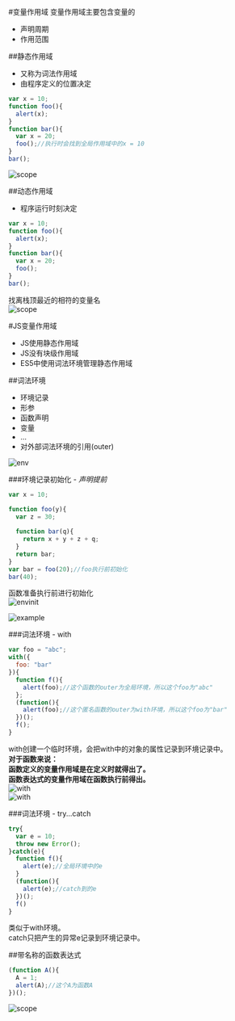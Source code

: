 #变量作用域
变量作用域主要包含变量的
* 声明周期
* 作用范围

##静态作用域
* 又称为词法作用域
* 由程序定义的位置决定

```javascript
var x = 10;
function foo(){
  alert(x);
}
function bar(){
  var x = 20;
  foo();//执行时会找到全局作用域中的x = 10
}
bar();
```
![scope](img/scope1.png)

##动态作用域
* 程序运行时刻决定
```javascript
var x = 10;
function foo(){
  alert(x);
}
function bar(){
  var x = 20;
  foo();
}
bar();
```
找离栈顶最近的相符的变量名  
![scope](img/scope2.png)

#JS变量作用域
* JS使用静态作用域
* JS没有块级作用域
* ES5中使用词法环境管理静态作用域

##词法环境
* 环境记录
 * 形参
 * 函数声明
 * 变量
 * ...
* 对外部词法环境的引用(outer)

![env](img/env.png)

###环境记录初始化 - *声明提前*
```javascript
var x = 10;

function foo(y){
  var z = 30;
  
  function bar(q){
    return x + y + z + q;
  }
  return bar;
}
var bar = foo(20);//foo执行前初始化
bar(40);
```
函数准备执行前进行初始化   
![envinit](img/envinit.png)

![example](img/example.png)

###词法环境 - with
```javascript
var foo = "abc";
with({
  foo: "bar"
}){
  function f(){
    alert(foo);//这个函数的outer为全局环境，所以这个foo为"abc"
  };
  (function(){
    alert(foo);//这个匿名函数的outer为with环境，所以这个foo为"bar"
  })();
  f();
}
```
with创建一个临时环境，会把with中的对象的属性记录到环境记录中。  
**对于函数来说：  
函数定义的变量作用域是在定义时就得出了。  
函数表达式的变量作用域在函数执行前得出。**  
![with](img/with1.png)  
![with](img/with2.png)

###词法环境 - try...catch
```javascript
try{
  var e = 10;
  throw new Error();
}catch(e){
  function f(){
    alert(e);//全局环境中的e
  }
  (function(){
    alert(e);//catch到的e
  })();
  f()
}
```
类似于with环境。  
catch只把产生的异常e记录到环境记录中。

##带名称的函数表达式
```javascript
(function A(){
  A = 1;
  alert(A);//这个A为函数A
})();
```
![scope](img/scope3.png)
